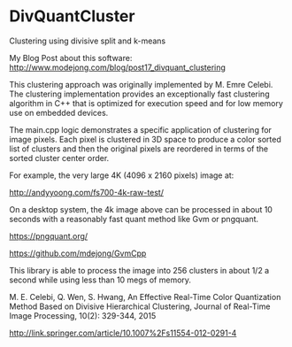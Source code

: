 # DivQuantCluster
Clustering using divisive split and k-means

My Blog Post about this software: http://www.modejong.com/blog/post17_divquant_clustering

This clustering approach was originally implemented by M. Emre Celebi. The clustering implementation
provides an exceptionally fast clustering algorithm in C++ that is optimized for execution speed
and for low memory use on embedded devices.

The main.cpp logic demonstrates a specific application of clustering for image pixels. Each pixel is
clustered in 3D space to produce a color sorted list of clusters and then the original pixels are
reordered in terms of the sorted cluster center order.

For example, the very large 4K (4096 x 2160 pixels) image at:

http://andyyoong.com/fs700-4k-raw-test/

On a desktop system, the 4k image above can be processed in about 10 seconds with
a reasonably fast quant method like Gvm or pngquant.

https://pngquant.org/

https://github.com/mdejong/GvmCpp

This library is able to process the image into 256 clusters in about 1/2 a second while
using less than 10 megs of memory.

M. E. Celebi, Q. Wen, S. Hwang, An Effective Real-Time Color Quantization Method Based on Divisive Hierarchical Clustering, Journal of Real-Time Image Processing, 10(2): 329-344, 2015

http://link.springer.com/article/10.1007%2Fs11554-012-0291-4
